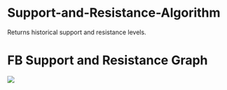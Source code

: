 # Support-and-Resistance-Algorithm
Returns historical support and resistance levels.

# FB Support and Resistance Graph
![](Pictures/FB_SupportResistance.png)
